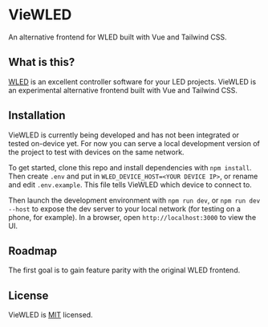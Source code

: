 # VieWLED

An alternative frontend for WLED built with Vue and Tailwind CSS.

## What is this?

[WLED](https://github.com/Aircoookie/WLED) is an excellent controller software for your LED projects. VieWLED is an experimental alternative frontend built with Vue and Tailwind CSS.
## Installation

VieWLED is currently being developed and has not been integrated or tested on-device yet. For now you can serve a local development version of the project to test with devices on the same network.

To get started, clone this repo and install dependencies with `npm install`. Then create `.env` and put in `WLED_DEVICE_HOST=<YOUR DEVICE IP>`, or rename and edit `.env.example`. This file tells VieWLED which device to connect to.

Then launch the development environment with `npm run dev`, or `npm run dev --host` to expose the dev server to your local network (for testing on a phone, for example). In a browser, open `http://localhost:3000` to view the UI.

## Roadmap

The first goal is to gain feature parity with the original WLED frontend.

## License

VieWLED is [MIT](LICENSE) licensed.
